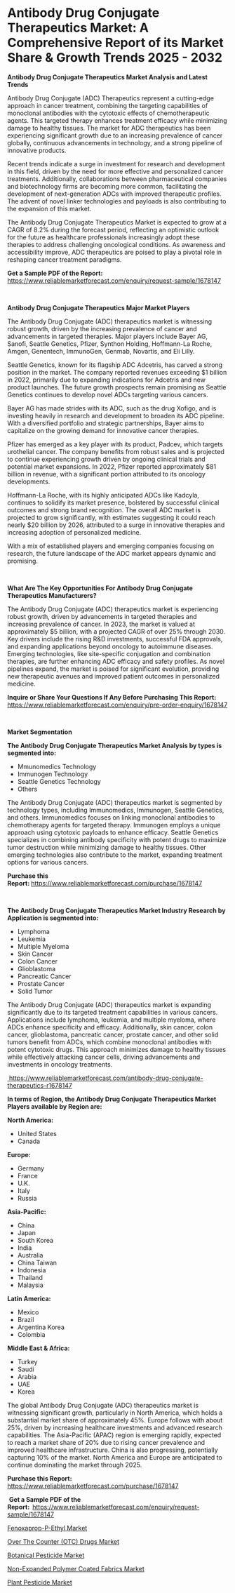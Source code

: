 <p><h1>Antibody Drug Conjugate Therapeutics Market: A Comprehensive Report of its Market Share & Growth Trends 2025 - 2032</h1></p><p><strong>Antibody Drug Conjugate Therapeutics Market Analysis and Latest Trends</strong></p>
<p><p>Antibody Drug Conjugate (ADC) Therapeutics represent a cutting-edge approach in cancer treatment, combining the targeting capabilities of monoclonal antibodies with the cytotoxic effects of chemotherapeutic agents. This targeted therapy enhances treatment efficacy while minimizing damage to healthy tissues. The market for ADC therapeutics has been experiencing significant growth due to an increasing prevalence of cancer globally, continuous advancements in technology, and a strong pipeline of innovative products.</p><p>Recent trends indicate a surge in investment for research and development in this field, driven by the need for more effective and personalized cancer treatments. Additionally, collaborations between pharmaceutical companies and biotechnology firms are becoming more common, facilitating the development of next-generation ADCs with improved therapeutic profiles. The advent of novel linker technologies and payloads is also contributing to the expansion of this market.</p><p>The Antibody Drug Conjugate Therapeutics Market is expected to grow at a CAGR of 8.2% during the forecast period, reflecting an optimistic outlook for the future as healthcare professionals increasingly adopt these therapies to address challenging oncological conditions. As awareness and accessibility improve, ADC therapeutics are poised to play a pivotal role in reshaping cancer treatment paradigms.</p></p>
<p><strong>Get a Sample PDF of the Report:&nbsp;</strong> <a href="https://www.reliablemarketforecast.com/enquiry/request-sample/1678147?utm_campaign=1903&utm_medium=2&utm_source=Github&utm_content=ia&utm_term=25032025&utm_id=antibody-drug-conjugate-therapeutics">https://www.reliablemarketforecast.com/enquiry/request-sample/1678147</a></p>
<p>&nbsp;</p>
<p><strong>Antibody Drug Conjugate Therapeutics Major Market Players</strong></p>
<p><p>The Antibody Drug Conjugate (ADC) therapeutics market is witnessing robust growth, driven by the increasing prevalence of cancer and advancements in targeted therapies. Major players include Bayer AG, Sanofi, Seattle Genetics, Pfizer, Synthon Holding, Hoffmann-La Roche, Amgen, Genentech, ImmunoGen, Genmab, Novartis, and Eli Lilly.</p><p>Seattle Genetics, known for its flagship ADC Adcetris, has carved a strong position in the market. The company reported revenues exceeding $1 billion in 2022, primarily due to expanding indications for Adcetris and new product launches. The future growth prospects remain promising as Seattle Genetics continues to develop novel ADCs targeting various cancers.</p><p>Bayer AG has made strides with its ADC, such as the drug Xofigo, and is investing heavily in research and development to broaden its ADC pipeline. With a diversified portfolio and strategic partnerships, Bayer aims to capitalize on the growing demand for innovative cancer therapies.</p><p>Pfizer has emerged as a key player with its product, Padcev, which targets urothelial cancer. The company benefits from robust sales and is projected to continue experiencing growth driven by ongoing clinical trials and potential market expansions. In 2022, Pfizer reported approximately $81 billion in revenue, with a significant portion attributed to its oncology developments.</p><p>Hoffmann-La Roche, with its highly anticipated ADCs like Kadcyla, continues to solidify its market presence, bolstered by successful clinical outcomes and strong brand recognition. The overall ADC market is projected to grow significantly, with estimates suggesting it could reach nearly $20 billion by 2026, attributed to a surge in innovative therapies and increasing adoption of personalized medicine.</p><p>With a mix of established players and emerging companies focusing on research, the future landscape of the ADC market appears dynamic and promising.</p></p>
<p>&nbsp;</p>
<p><strong>What Are The Key Opportunities For Antibody Drug Conjugate Therapeutics Manufacturers?</strong></p>
<p><p>The Antibody Drug Conjugate (ADC) therapeutics market is experiencing robust growth, driven by advancements in targeted therapies and increasing prevalence of cancer. In 2023, the market is valued at approximately $5 billion, with a projected CAGR of over 25% through 2030. Key drivers include the rising R&D investments, successful FDA approvals, and expanding applications beyond oncology to autoimmune diseases. Emerging technologies, like site-specific conjugation and combination therapies, are further enhancing ADC efficacy and safety profiles. As novel pipelines expand, the market is poised for significant evolution, providing new therapeutic avenues and improved patient outcomes in personalized medicine.</p></p>
<p><strong>Inquire or Share Your Questions If Any Before Purchasing This Report:</strong> <a href="https://www.reliablemarketforecast.com/enquiry/pre-order-enquiry/1678147?utm_campaign=1903&utm_medium=2&utm_source=Github&utm_content=ia&utm_term=25032025&utm_id=antibody-drug-conjugate-therapeutics">https://www.reliablemarketforecast.com/enquiry/pre-order-enquiry/1678147</a></p>
<p>&nbsp;</p>
<p><strong>Market Segmentation</strong></p>
<p><strong>The Antibody Drug Conjugate Therapeutics Market Analysis by types is segmented into:</strong></p>
<p><ul><li>Mmunomedics Technology</li><li>Immunogen Technology</li><li>Seattle Genetics Technology</li><li>Others</li></ul></p>
<p><p>The Antibody Drug Conjugate (ADC) therapeutics market is segmented by technology types, including Immunomedics, Immunogen, Seattle Genetics, and others. Immunomedics focuses on linking monoclonal antibodies to chemotherapy agents for targeted therapy. Immunogen employs a unique approach using cytotoxic payloads to enhance efficacy. Seattle Genetics specializes in combining antibody specificity with potent drugs to maximize tumor destruction while minimizing damage to healthy tissues. Other emerging technologies also contribute to the market, expanding treatment options for various cancers.</p></p>
<p><strong>Purchase this Report:&nbsp;</strong><a href="https://www.reliablemarketforecast.com/purchase/1678147?utm_campaign=1903&utm_medium=2&utm_source=Github&utm_content=ia&utm_term=25032025&utm_id=antibody-drug-conjugate-therapeutics">https://www.reliablemarketforecast.com/purchase/1678147</a></p>
<p>&nbsp;</p>
<p><strong>The Antibody Drug Conjugate Therapeutics Market Industry Research by Application is segmented into:</strong></p>
<p><ul><li>Lymphoma</li><li>Leukemia</li><li>Multiple Myeloma</li><li>Skin Cancer</li><li>Colon Cancer</li><li>Glioblastoma</li><li>Pancreatic Cancer</li><li>Prostate Cancer</li><li>Solid Tumor</li></ul></p>
<p><p>The Antibody Drug Conjugate (ADC) therapeutics market is expanding significantly due to its targeted treatment capabilities in various cancers. Applications include lymphoma, leukemia, and multiple myeloma, where ADCs enhance specificity and efficacy. Additionally, skin cancer, colon cancer, glioblastoma, pancreatic cancer, prostate cancer, and other solid tumors benefit from ADCs, which combine monoclonal antibodies with potent cytotoxic drugs. This approach minimizes damage to healthy tissues while effectively attacking cancer cells, driving advancements and investments in oncology treatments.</p></p>
<p><a href="https://www.reliablemarketforecast.com/antibody-drug-conjugate-therapeutics-r1678147?utm_campaign=1903&utm_medium=2&utm_source=Github&utm_content=ia&utm_term=25032025&utm_id=antibody-drug-conjugate-therapeutics">&nbsp;https://www.reliablemarketforecast.com/antibody-drug-conjugate-therapeutics-r1678147</a></p>
<p><strong>In terms of Region, the Antibody Drug Conjugate Therapeutics Market Players available by Region are:</strong></p>
<p>
    <p> <strong> North America: </strong>
        <ul>
            <li>United States</li>
            <li>Canada</li>
        </ul>
        </p> 
    <p> <strong> Europe: </strong>
        <ul>
            <li>Germany</li>
            <li>France</li>
            <li>U.K.</li>
            <li>Italy</li>
            <li>Russia</li>
        </ul>
        </p> 
    <p> <strong> Asia-Pacific: </strong>
        <ul>
            <li>China</li>
            <li>Japan</li>
            <li>South Korea</li>
            <li>India</li>
            <li>Australia</li>
            <li>China Taiwan</li>
            <li>Indonesia</li>
            <li>Thailand</li>
            <li>Malaysia</li>
        </ul>
        </p> 
    <p> <strong> Latin America: </strong>
        <ul>
            <li>Mexico</li>
            <li>Brazil</li>
            <li>Argentina Korea</li>
            <li>Colombia</li>
        </ul>
        </p> 
    <p> <strong> Middle East & Africa: </strong>
        <ul>
            <li>Turkey</li>
            <li>Saudi</li>
            <li>Arabia</li>
            <li>UAE</li>
            <li>Korea</li>
        </ul>
    </p>
    </p>
<p><p>The global Antibody Drug Conjugate (ADC) therapeutics market is witnessing significant growth, particularly in North America, which holds a substantial market share of approximately 45%. Europe follows with about 25%, driven by increasing healthcare investments and advanced research capabilities. The Asia-Pacific (APAC) region is emerging rapidly, expected to reach a market share of 20% due to rising cancer prevalence and improved healthcare infrastructure. China is also progressing, potentially capturing 10% of the market. North America and Europe are anticipated to continue dominating the market through 2025.</p></p>
<p><strong>Purchase this Report: </strong><a href="https://www.reliablemarketforecast.com/purchase/1678147?utm_campaign=1903&utm_medium=2&utm_source=Github&utm_content=ia&utm_term=25032025&utm_id=antibody-drug-conjugate-therapeutics">https://www.reliablemarketforecast.com/purchase/1678147</a></p>
<p>&nbsp;<strong>Get a Sample PDF of the Report:&nbsp;&nbsp;</strong><a href="https://www.reliablemarketforecast.com/enquiry/request-sample/1678147?utm_campaign=1903&utm_medium=2&utm_source=Github&utm_content=ia&utm_term=25032025&utm_id=antibody-drug-conjugate-therapeutics">https://www.reliablemarketforecast.com/enquiry/request-sample/1678147</a></p>
<p><strong></strong></p>
<p><p><a href="https://github.com/ifsahvadenah/Market-Research-Report-List-1/blob/main/fenoxaprop-p-ethyl-market.md?utm_campaign=1903&utm_medium=2&utm_source=Github&utm_content=ia&utm_term=25032025&utm_id=antibody-drug-conjugate-therapeutics">Fenoxaprop-P-Ethyl Market</a></p><p><a href="https://github.com/merzafairy04/Market-Research-Report-List-1/blob/main/over-the-counter-otc-drugs-market.md?utm_campaign=1903&utm_medium=2&utm_source=Github&utm_content=ia&utm_term=25032025&utm_id=antibody-drug-conjugate-therapeutics">Over The Counter (OTC) Drugs Market</a></p><p><a href="https://github.com/viohlbrenksf/Market-Research-Report-List-1/blob/main/botanical-pesticide-market.md?utm_campaign=1903&utm_medium=2&utm_source=Github&utm_content=ia&utm_term=25032025&utm_id=antibody-drug-conjugate-therapeutics">Botanical Pesticide Market</a></p><p><a href="https://github.com/irfadac/Market-Research-Report-List-5/blob/main/non-expanded-polymer-coated-fabrics-market.md?utm_campaign=1903&utm_medium=2&utm_source=Github&utm_content=ia&utm_term=25032025&utm_id=antibody-drug-conjugate-therapeutics">Non-Expanded Polymer Coated Fabrics Market</a></p><p><a href="https://github.com/vasosblenksk/Market-Research-Report-List-1/blob/main/plant-pesticide-market.md?utm_campaign=1903&utm_medium=2&utm_source=Github&utm_content=ia&utm_term=25032025&utm_id=antibody-drug-conjugate-therapeutics">Plant Pesticide Market</a></p></p>